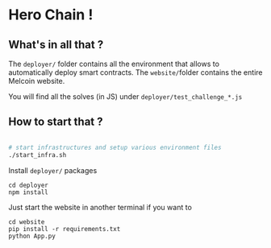 # Hero Chain !

## What's in all that ?  

The `deployer/` folder contains all the environment that allows to automatically deploy smart contracts.
The `website/`folder contains the entire Melcoin website.

You will find all the solves (in JS) under `deployer/test_challenge_*.js`

## How to start that ?

```bash

# start infrastructures and setup various environment files
./start_infra.sh
```

Install `deployer/` packages
```
cd deployer
npm install
```

Just start the website in another terminal if you want to
```
cd website
pip install -r requirements.txt
python App.py
```
